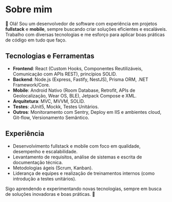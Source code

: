 # Sobre mim

👋 Olá! Sou um desenvolvedor de software com experiência em projetos **fullstack** e **mobile**, sempre buscando criar soluções eficientes e escaláveis. Trabalho com diversas tecnologias e me esforço para aplicar boas práticas de código em tudo que faço.  

## Tecnologias e Ferramentas  
- **Frontend**: React (Custom Hooks, Componentes Reutilizáveis, Comunicação com APIs REST), princípios SOLID.  
- **Backend**: Node.js (Express, Fastify, NestJS), Prisma ORM, .NET Framework/Core.  
- **Mobile**: Android Nativo (Room Database, Retrofit, APIs de Geolocalização, Wear OS, BLE), Jetpack Compose e XML.  
- **Arquitetura**: MVC, MVVM, SOLID.  
- **Testes**: JUnit5, Mockk, Testes Unitários.  
- **Outros**: Monitoramento com Sentry, Deploy em IIS e ambientes cloud, Git-flow, Versionamento Semântico.  

## Experiência  
- Desenvolvimento fullstack e mobile com foco em qualidade, desempenho e escalabilidade.  
- Levantamento de requisitos, análise de sistemas e escrita de documentação técnica.  
- Metodologias ágeis (Scrum, Kanban).  
- Liderança de equipes e realização de treinamentos internos (como introdução a testes unitários).  

Sigo aprendendo e experimentando novas tecnologias, sempre em busca de soluções inovadoras e boas práticas. 🚀  
